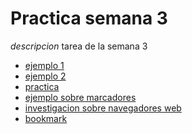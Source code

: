 # Practica semana 3

_descripcion_
tarea de la semana 3



- [ejemplo 1](https://manasesrivas.github.io/practicas-semana-3/practica-ejemplo-1/)
- [ejemplo 2](https://manasesrivas.github.io/practicas-semana-3/practica-ejemplo-2/)
- [practica](https://manasesrivas.github.io/practicas-semana-3/practica/)
- [ejemplo sobre marcadores](https://manasesrivas.github.io/practicas-semana-3/ejemploMarcadores/)
- [investigacion sobre navegadores web](https://manasesrivas.github.io/practicas-semana-3/investigacionNavegadores/)
- [bookmark](https://manasesrivas.github.io/practicas-semana-3/bookmark/)